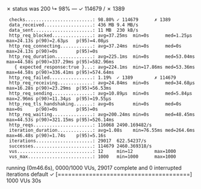 ✗ status was 200
      ↳  98% — ✓ 114679 / ✗ 1389

     checks.........................: 98.80% ✓ 114679      ✗ 1389  
     data_received..................: 436 MB 9.4 MB/s
     data_sent......................: 11 MB  230 kB/s
     http_req_blocked...............: avg=37.25ms  min=0s      med=1.25µs  max=24.13s p(90)=2.63µs   p(95)=4.08µs  
     http_req_connecting............: avg=37.24ms  min=0s      med=0s      max=24.13s p(90)=0s       p(95)=0s      
     http_req_duration..............: avg=225.1ms  min=0s      med=53.04ms max=44.58s p(90)=337.29ms p(95)=582.96ms
       { expected_response:true }...: avg=224.1ms  min=17.86ms med=53.36ms max=44.58s p(90)=336.41ms p(95)=574.64ms
     http_req_failed................: 1.19%  ✓ 1389        ✗ 114679
     http_req_receiving.............: avg=24.84ms  min=0s      med=34.68µs max=16.28s p(90)=23.29ms  p(95)=56.53ms 
     http_req_sending...............: avg=10.89µs  min=0s      med=5.84µs  max=2.96ms p(90)=11.34µs  p(95)=19.55µs 
     http_req_tls_handshaking.......: avg=0s       min=0s      med=0s      max=0s     p(90)=0s       p(95)=0s      
     http_req_waiting...............: avg=200.24ms min=0s      med=48.45ms max=44.53s p(90)=321.15ms p(95)=526.14ms
     http_reqs......................: 116068 2490.169482/s
     iteration_duration.............: avg=1.08s    min=76.55ms med=264.6ms max=46.48s p(90)=1.74s    p(95)=5.16s   
     iterations.....................: 29017  622.54237/s
     successes......................: 114679 2460.369318/s
     vus............................: 12     min=12        max=1000
     vus_max........................: 1000   min=1000      max=1000


running (0m46.6s), 0000/1000 VUs, 29017 complete and 0 interrupted iterations
default ✓ [======================================] 1000 VUs  30s